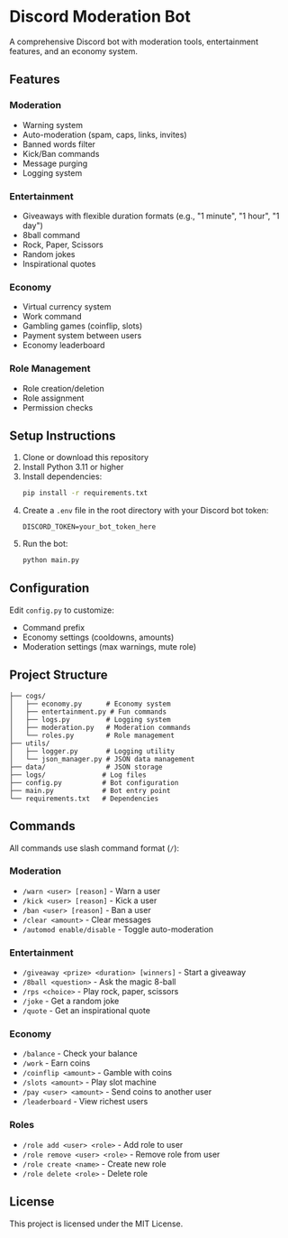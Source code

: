 # Discord Moderation Bot

A comprehensive Discord bot with moderation tools, entertainment features, and an economy system.

## Features

### Moderation
- Warning system
- Auto-moderation (spam, caps, links, invites)
- Banned words filter
- Kick/Ban commands
- Message purging
- Logging system

### Entertainment
- Giveaways with flexible duration formats (e.g., "1 minute", "1 hour", "1 day")
- 8ball command
- Rock, Paper, Scissors
- Random jokes
- Inspirational quotes

### Economy
- Virtual currency system
- Work command
- Gambling games (coinflip, slots)
- Payment system between users
- Economy leaderboard

### Role Management
- Role creation/deletion
- Role assignment
- Permission checks

## Setup Instructions

1. Clone or download this repository
2. Install Python 3.11 or higher
3. Install dependencies:
   ```bash
   pip install -r requirements.txt
   ```
4. Create a `.env` file in the root directory with your Discord bot token:
   ```
   DISCORD_TOKEN=your_bot_token_here
   ```
5. Run the bot:
   ```bash
   python main.py
   ```

## Configuration

Edit `config.py` to customize:
- Command prefix
- Economy settings (cooldowns, amounts)
- Moderation settings (max warnings, mute role)

## Project Structure

```
├── cogs/
│   ├── economy.py      # Economy system
│   ├── entertainment.py # Fun commands
│   ├── logs.py         # Logging system
│   ├── moderation.py   # Moderation commands
│   └── roles.py        # Role management
├── utils/
│   ├── logger.py       # Logging utility
│   └── json_manager.py # JSON data management
├── data/               # JSON storage
├── logs/              # Log files
├── config.py          # Bot configuration
├── main.py            # Bot entry point
└── requirements.txt   # Dependencies
```

## Commands

All commands use slash command format (`/`):

### Moderation
- `/warn <user> [reason]` - Warn a user
- `/kick <user> [reason]` - Kick a user
- `/ban <user> [reason]` - Ban a user
- `/clear <amount>` - Clear messages
- `/automod enable/disable` - Toggle auto-moderation

### Entertainment
- `/giveaway <prize> <duration> [winners]` - Start a giveaway
- `/8ball <question>` - Ask the magic 8-ball
- `/rps <choice>` - Play rock, paper, scissors
- `/joke` - Get a random joke
- `/quote` - Get an inspirational quote

### Economy
- `/balance` - Check your balance
- `/work` - Earn coins
- `/coinflip <amount>` - Gamble with coins
- `/slots <amount>` - Play slot machine
- `/pay <user> <amount>` - Send coins to another user
- `/leaderboard` - View richest users

### Roles
- `/role add <user> <role>` - Add role to user
- `/role remove <user> <role>` - Remove role from user
- `/role create <name>` - Create new role
- `/role delete <role>` - Delete role

## License

This project is licensed under the MIT License.
